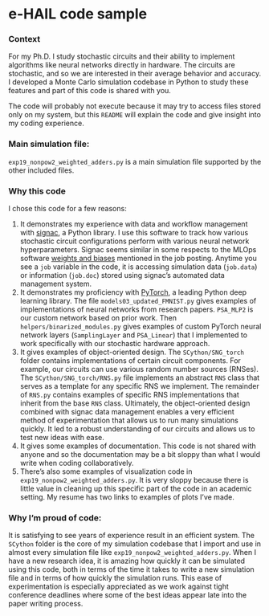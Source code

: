 # e-HAIL code sample
### Context
For my Ph.D. I study stochastic circuits and their ability to implement algorithms like neural networks directly in hardware. The circuits are stochastic, and so we are interested in their average behavior and accuracy. I developed a Monte Carlo simulation codebase in Python to study these features and part of this code is shared with you.

The code will probably not execute because it may try to access files stored only on my system, but this `README` will explain the code and give insight into my coding experience.

### Main simulation file:
`exp19_nonpow2_weighted_adders.py` is a main simulation file supported by the other included files. 

### Why this code
I chose this code for a few reasons:

1. It demonstrates my experience with data and workflow management with [signac](https://signac.io), a Python library. I use this software to track how various stochastic circuit configurations perform with various neural network hyperparameters. Signac seems similar in some respects to the MLOps software [weights and biases](https://wandb.ai/site) mentioned in the job posting. Anytime you see a `job` variable in the code, it is accessing simulation data (`job.data`) or information (`job.doc`) stored using signac’s automated data management system.
2. It demonstrates my proficiency with [PyTorch](https://pytorch.org), a leading Python deep learning library. The file `models03_updated_FMNIST.py` gives examples of implementations of neural networks from research papers. `PSA_MLP2` is our custom network based on prior work. Then `helpers/binarized_modules.py` gives examples of custom PyTorch neural network layers (`SamplingLayer` and `PSA_Linear`) that I implemented to work specifically with our stochastic hardware approach.
3. It gives examples of object-oriented design. The `SCython/SNG_torch` folder contains implementations of certain circuit components. For example, our circuits can use various random number sources (RNSes). The `SCython/SNG_torch/RNS.py` file implements an abstract `RNS` class that serves as a template for any specific RNS we implement. The remainder of `RNS.py` contains examples of specific RNS implementations that inherit from the base `RNS` class. Ultimately, the object-oriented design combined with signac data management enables a very efficient method of experimentation that allows us to run many simulations quickly. It led to a robust understanding of our circuits and allows us to test new ideas with ease.
4. It gives some examples of documentation. This code is not shared with anyone and so the documentation may be a bit sloppy than what I would write when coding collaboratively.
5. There’s also some examples of visualization code in `exp19_nonpow2_weighted_adders.py`. It is very sloppy because there is little value in cleaning up this specific part of the code in an academic setting. My resume has two links to examples of plots I’ve made.

### Why I’m proud of code:

It is satisfying to see years of experience result in an efficient system. The `SCython` folder is the core of my simulation codebase that I import and use in almost every simulation file like `exp19_nonpow2_weighted_adders.py`. When I have a new research idea, it is amazing how quickly it can be simulated using this code, both in terms of the time it takes to write a new simulation file and in terms of how quickly the simulation runs. This ease of experimentation is especially appreciated as we work against tight conference deadlines where some of the best ideas appear late into the paper writing process.
